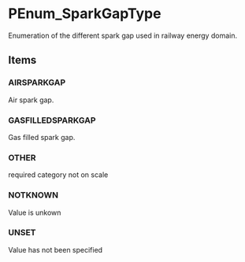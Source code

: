 # PEnum_SparkGapType

Enumeration of the different spark gap used in railway energy domain.
<!-- end of short definition -->


## Items

### AIRSPARKGAP
Air spark gap.

### GASFILLEDSPARKGAP
Gas filled spark gap.

### OTHER
required category not on scale

### NOTKNOWN
Value is unkown

### UNSET
Value has not been specified
